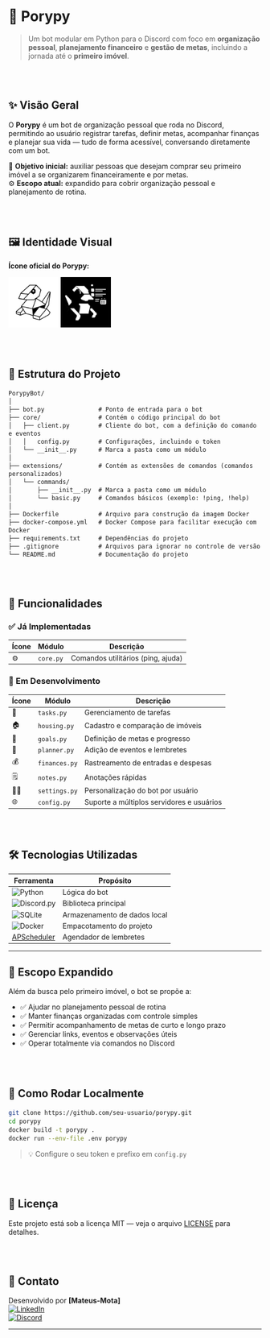 
# 🧠 Porypy

> Um bot modular em Python para o Discord com foco em **organização pessoal**, **planejamento financeiro** e **gestão de metas**, incluindo a jornada até o **primeiro imóvel**.

<br><br>

## ✨ Visão Geral

O **Porypy** é um bot de organização pessoal que roda no Discord, permitindo ao usuário registrar tarefas, definir metas, acompanhar finanças e planejar sua vida — tudo de forma acessível, conversando diretamente com um bot.

🎯 **Objetivo inicial:** auxiliar pessoas que desejam comprar seu primeiro imóvel a se organizarem financeiramente e por metas.  
⚙️ **Escopo atual:** expandido para cobrir organização pessoal e planejamento de rotina.

<br><br>

## 🖼️ Identidade Visual

**Ícone oficial do Porypy:**

<img src="assets/porypy_icon.svg" alt="Porypy Icon" width="100" />
<img src="assets/porypy_icon_with_checklist.svg" alt="Porypy Icon" width="100" />

<br><br>

## 📁 Estrutura do Projeto

```
PorypyBot/
│
├── bot.py               # Ponto de entrada para o bot
├── core/                # Contém o código principal do bot
│   ├── client.py        # Cliente do bot, com a definição do comando e eventos
│   │   config.py        # Configurações, incluindo o token
│   └── __init__.py      # Marca a pasta como um módulo
│
├── extensions/          # Contém as extensões de comandos (comandos personalizados)
│   └── commands/
│       ├── __init__.py  # Marca a pasta como um módulo      
│       └── basic.py     # Comandos básicos (exemplo: !ping, !help)
│
├── Dockerfile           # Arquivo para construção da imagem Docker
├── docker-compose.yml   # Docker Compose para facilitar execução com Docker
├── requirements.txt     # Dependências do projeto
├── .gitignore           # Arquivos para ignorar no controle de versão
└── README.md            # Documentação do projeto
```

<br><br>

## 🧩 Funcionalidades

### ✅ Já Implementadas
| Ícone | Módulo | Descrição |
|------|--------|-----------|
| ⚙️ | `core.py` | Comandos utilitários (ping, ajuda) |

### 🚧 Em Desenvolvimento
| Ícone | Módulo | Descrição |
|------|--------|-----------|
| 📝 | `tasks.py` | Gerenciamento de tarefas |
| 🏠 | `housing.py` | Cadastro e comparação de imóveis |
| 🎯 | `goals.py` | Definição de metas e progresso |
| 📅 | `planner.py` | Adição de eventos e lembretes |
| 💰 | `finances.py` | Rastreamento de entradas e despesas |
| 🗒️ | `notes.py` | Anotações rápidas |
| 🧑‍💼 | `settings.py` | Personalização do bot por usuário |
| 🌐 | `config.py` | Suporte a múltiplos servidores e usuários |

<br><br>

## 🛠️ Tecnologias Utilizadas

| Ferramenta | Propósito |
|-----------|-----------|
| ![Python](https://cdn.jsdelivr.net/gh/devicons/devicon/icons/python/python-original.svg) | Lógica do bot |
| ![Discord.py](https://img.shields.io/badge/discord.py-2.x-blue?logo=discord&style=flat-square) | Biblioteca principal |
| ![SQLite](https://cdn.jsdelivr.net/gh/devicons/devicon/icons/sqlite/sqlite-original.svg) | Armazenamento de dados local |
| ![Docker](https://cdn.jsdelivr.net/gh/devicons/devicon/icons/docker/docker-original.svg) | Empacotamento do projeto |
| [APScheduler](https://apscheduler.readthedocs.io/en/latest/) | Agendador de lembretes |
---

## 🧭 Escopo Expandido

Além da busca pelo primeiro imóvel, o bot se propõe a:

- ✅ Ajudar no planejamento pessoal de rotina
- ✅ Manter finanças organizadas com controle simples
- ✅ Permitir acompanhamento de metas de curto e longo prazo
- ✅ Gerenciar links, eventos e observações úteis
- ✅ Operar totalmente via comandos no Discord

<br><br>

## 🚀 Como Rodar Localmente

```bash
git clone https://github.com/seu-usuario/porypy.git
cd porypy
docker build -t porypy .
docker run --env-file .env porypy
```

> 💡 Configure o seu token e prefixo em `config.py`

<br><br>

## 📌 Licença

Este projeto está sob a licença MIT — veja o arquivo [LICENSE](LICENSE) para detalhes.

<br><br>

## 💬 Contato

Desenvolvido por **[Mateus-Mota]**  
[![LinkedIn](https://img.shields.io/badge/LinkedIn-Perfil-blue?style=flat-square&logo=linkedin)](https://www.linkedin.com/in/mateusmotaa/)  
[![Discord](https://img.shields.io/badge/Discord-Bot_Porypy-5865F2?logo=discord&style=flat-square)](https://discord.com/oauth2/authorize?client_id=1368781797428695090)

---
